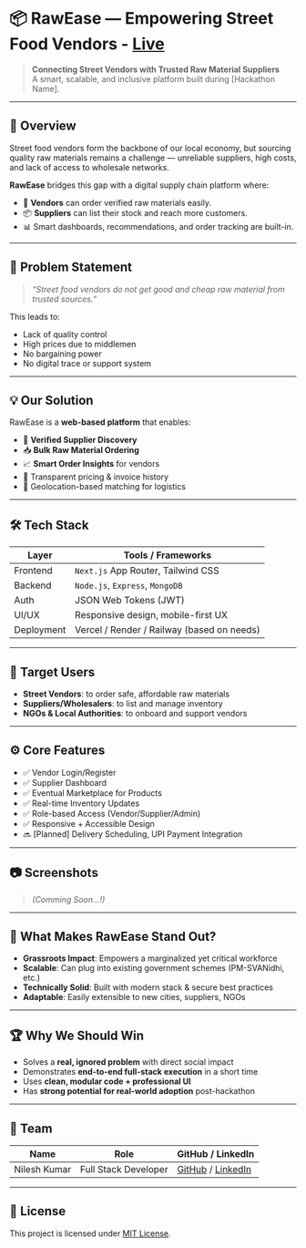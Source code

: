 # 📦 RawEase — Empowering Street Food Vendors - [Live](https://vendor-supplier-app.vercel.app)

> **Connecting Street Vendors with Trusted Raw Material Suppliers**  
> A smart, scalable, and inclusive platform built during [Hackathon Name].

---

## 🚀 Overview

Street food vendors form the backbone of our local economy, but sourcing quality raw materials remains a challenge — unreliable suppliers, high costs, and lack of access to wholesale networks.

**RawEase** bridges this gap with a digital supply chain platform where:
- 🛒 **Vendors** can order verified raw materials easily.
- 📦 **Suppliers** can list their stock and reach more customers.
- 📊 Smart dashboards, recommendations, and order tracking are built-in.

---

## 🎯 Problem Statement

> *“Street food vendors do not get good and cheap raw material from trusted sources.”*

This leads to:
- Lack of quality control
- High prices due to middlemen
- No bargaining power
- No digital trace or support system

---

## 💡 Our Solution

RawEase is a **web-based platform** that enables:
- 🔎 **Verified Supplier Discovery**
- 📥 **Bulk Raw Material Ordering**
- 📈 **Smart Order Insights** for vendors
- 🧾 Transparent pricing & invoice history
- 📍 Geolocation-based matching for logistics

---

## 🛠️ Tech Stack

| Layer        | Tools / Frameworks                   |
|--------------|--------------------------------------|
| Frontend     | `Next.js` App Router, Tailwind CSS   |
| Backend      | `Node.js`, `Express`, `MongoDB`      |
| Auth         | JSON Web Tokens (JWT)                |
| UI/UX        | Responsive design, mobile-first UX   |
| Deployment   | Vercel / Render / Railway (based on needs) |

---

## 👥 Target Users

- **Street Vendors**: to order safe, affordable raw materials
- **Suppliers/Wholesalers**: to list and manage inventory
- **NGOs & Local Authorities**: to onboard and support vendors

---

## ⚙️ Core Features

- ✅ Vendor Login/Register
- ✅ Supplier Dashboard
- ✅ Eventual Marketplace for Products
- ✅ Real-time Inventory Updates
- ✅ Role-based Access (Vendor/Supplier/Admin)
- ✅ Responsive + Accessible Design
- 🔜 [Planned] Delivery Scheduling, UPI Payment Integration

---

## 📷 Screenshots

> _(Comming Soon...!)_

---

## 🧠 What Makes RawEase Stand Out?

- **Grassroots Impact**: Empowers a marginalized yet critical workforce
- **Scalable**: Can plug into existing government schemes (PM-SVANidhi, etc.)
- **Technically Solid**: Built with modern stack & secure best practices
- **Adaptable**: Easily extensible to new cities, suppliers, NGOs

---

## 🏆 Why We Should Win

- Solves a **real, ignored problem** with direct social impact
- Demonstrates **end-to-end full-stack execution** in a short time
- Uses **clean, modular code + professional UI**
- Has **strong potential for real-world adoption** post-hackathon

---

## 📍 Team

| Name         | Role               | GitHub / LinkedIn     |
|--------------|--------------------|------------------------|
| Nilesh Kumar | Full Stack Developer  | [GitHub](#) / [LinkedIn](#) |

---

## 📄 License

This project is licensed under [MIT License](LICENSE).
